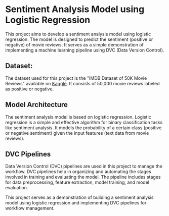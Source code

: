 # Sentiment Analysis Model using Logistic Regression

This project aims to develop a sentiment analysis model using logistic regression. The model is designed to predict the sentiment (positive or negative) of movie reviews. It serves as a simple demonstration of implementing a machine learning pipeline using DVC (Data Version Control).

## Dataset:

The dataset used for this project is the "IMDB Dataset of 50K Movie Reviews" available on [Kaggle](https://www.kaggle.com/datasets/lakshmi25npathi/imdb-dataset-of-50k-movie-reviews). It consists of 50,000 movie reviews labeled as positive or negative.

## Model Architecture

The sentiment analysis model is based on logistic regression. Logistic regression is a simple and effective algorithm for binary classification tasks like sentiment analysis. It models the probability of a certain class (positive or negative sentiment) given the input features (text data from movie reviews).

## DVC Pipelines

Data Version Control (DVC) pipelines are used in this project to manage the workflow. DVC pipelines help in organizing and automating the stages involved in training and evaluating the model. The pipeline includes stages for data preprocessing, feature extraction, model training, and model evaluation.

This project serves as a demonstration of building a sentiment analysis model using logistic regression and implementing DVC pipelines for workflow management.
